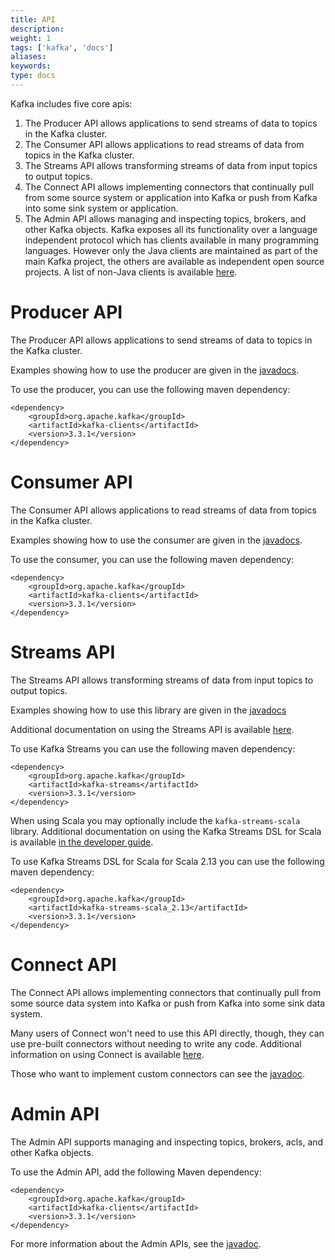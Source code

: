 ```yaml
---
title: API
description: 
weight: 1
tags: ['kafka', 'docs']
aliases: 
keywords: 
type: docs
---
```


Kafka includes five core apis: 

  1. The Producer API allows applications to send streams of data to topics in the Kafka cluster. 
  2. The Consumer API allows applications to read streams of data from topics in the Kafka cluster. 
  3. The Streams API allows transforming streams of data from input topics to output topics. 
  4. The Connect API allows implementing connectors that continually pull from some source system or application into Kafka or push from Kafka into some sink system or application. 
  5. The Admin API allows managing and inspecting topics, brokers, and other Kafka objects. 
Kafka exposes all its functionality over a language independent protocol which has clients available in many programming languages. However only the Java clients are maintained as part of the main Kafka project, the others are available as independent open source projects. A list of non-Java clients is available [here](https://cwiki.apache.org/confluence/display/KAFKA/Clients). 

# Producer API

The Producer API allows applications to send streams of data to topics in the Kafka cluster. 

Examples showing how to use the producer are given in the [javadocs](/33/javadoc/index.html?org/apache/kafka/clients/producer/KafkaProducer.html "Kafka 3.3 Javadoc"). 

To use the producer, you can use the following maven dependency: 
    
    
    <dependency>
    	<groupId>org.apache.kafka</groupId>
    	<artifactId>kafka-clients</artifactId>
    	<version>3.3.1</version>
    </dependency>

# Consumer API

The Consumer API allows applications to read streams of data from topics in the Kafka cluster. 

Examples showing how to use the consumer are given in the [javadocs](/33/javadoc/index.html?org/apache/kafka/clients/consumer/KafkaConsumer.html "Kafka 3.3 Javadoc"). 

To use the consumer, you can use the following maven dependency: 
    
    
    <dependency>
    	<groupId>org.apache.kafka</groupId>
    	<artifactId>kafka-clients</artifactId>
    	<version>3.3.1</version>
    </dependency>

# Streams API

The Streams API allows transforming streams of data from input topics to output topics. 

Examples showing how to use this library are given in the [javadocs](/33/javadoc/index.html?org/apache/kafka/streams/KafkaStreams.html "Kafka 3.3 Javadoc")

Additional documentation on using the Streams API is available [here](/33/streams). 

To use Kafka Streams you can use the following maven dependency: 
    
    
    <dependency>
    	<groupId>org.apache.kafka</groupId>
    	<artifactId>kafka-streams</artifactId>
    	<version>3.3.1</version>
    </dependency>

When using Scala you may optionally include the `kafka-streams-scala` library. Additional documentation on using the Kafka Streams DSL for Scala is available [in the developer guide](/33/streams/developer-guide/dsl-api.html#scala-dsl). 

To use Kafka Streams DSL for Scala for Scala 2.13 you can use the following maven dependency: 
    
    
    <dependency>
    	<groupId>org.apache.kafka</groupId>
    	<artifactId>kafka-streams-scala_2.13</artifactId>
    	<version>3.3.1</version>
    </dependency>

# Connect API

The Connect API allows implementing connectors that continually pull from some source data system into Kafka or push from Kafka into some sink data system. 

Many users of Connect won't need to use this API directly, though, they can use pre-built connectors without needing to write any code. Additional information on using Connect is available [here](/documentation.html#connect). 

Those who want to implement custom connectors can see the [javadoc](/33/javadoc/index.html?org/apache/kafka/connect "Kafka 3.3 Javadoc"). 

# Admin API

The Admin API supports managing and inspecting topics, brokers, acls, and other Kafka objects. 

To use the Admin API, add the following Maven dependency: 
    
    
    <dependency>
    	<groupId>org.apache.kafka</groupId>
    	<artifactId>kafka-clients</artifactId>
    	<version>3.3.1</version>
    </dependency>

For more information about the Admin APIs, see the [javadoc](/33/javadoc/index.html?org/apache/kafka/clients/admin/Admin.html "Kafka 3.3 Javadoc"). 
